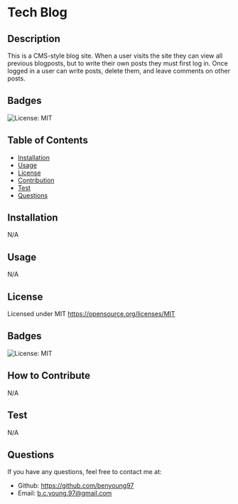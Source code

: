 # Tech Blog

  ## Description
  
  This is a CMS-style blog site. When a user visits the site they can view all previous blogposts, but to write their own posts they must first log in. Once logged in a user can write posts, delete them, and leave comments on other posts.

  ## Badges

  ![License: MIT](https://img.shields.io/badge/License-MIT-yellow.svg)

  ## Table of Contents

  - [Installation](#installation)
  - [Usage](#usage)
  - [License](#license)
  - [Contribution](#contribution)
  - [Test](#test)
  - [Questions](#questions)

  <a id="installation"></a>
  ## Installation

  N/A

  <a id="usage"></a>
  ## Usage
  
  N/A

  <a id="license"></a>
  ## License

  Licensed under MIT
  https://opensource.org/licenses/MIT

  <a id="badges"></a>
  ## Badges

  ![License: MIT](https://img.shields.io/badge/License-MIT-yellow.svg)

  <a id="contribution"></a>
  ## How to Contribute

  N/A

  <a id="test"></a>
  ## Test

  N/A

  <a id="questions"></a>
  ## Questions

  If you have any questions, feel free to contact me at:
  - Github: https://github.com/benyoung97
  - Email: b.c.young.97@gmail.com
